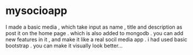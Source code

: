 # mysocioapp

I made a basic media , which take input  as name , title and description  as post it on the home page . which is also added to mongodb .
you can add new features in it , and make it like a real socil media app . 
i had used basic bootstrap . you can make it visually look better...

